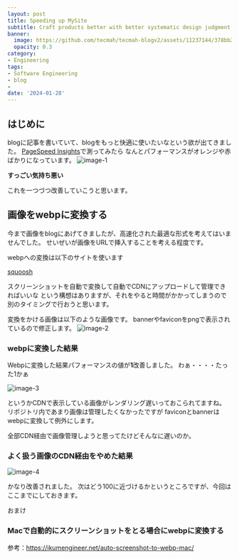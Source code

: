 ```yaml
---
layout: post
title: Speeding up MySite
subtitle: Craft products better with better systematic design judgment
banner:
  image: https://github.com/tecmah/tecmah-blogv2/assets/11237144/378bb28c-0f74-4f83-8bfd-1774beb11852
  opacity: 0.3
category:
- Engineering
tags:
- Software Engineering
- blog
-
date: '2024-01-28'
---
```

## はじめに

blogに記事を書いていて、blogをもっと快適に使いたいなという欲が出てきました。
[PageSpeed Insights](https://pagespeed.web.dev/analysis/https-www-tecmah-com/qa3nmvh66l?form_factor=desktop)で測ってみたら
なんとパフォーマンスがオレンジや赤ばかりになっています。
![image-1](https://cdn.discordapp.com/attachments/1198133923855732756/1199069514273407146/2024-01-23_2.52.59.webp?ex=65c13381&is=65aebe81&hm=9b8d1012d09a2e2c866e772688c534916e9e06f6fdd614a8a001d379ab098d0d&)

**すっごい気持ち悪い**

これを一つづつ改善していこうと思います。

## 画像をwebpに変換する

今まで画像をblogにあげてきましたが、高速化された最適な形式を考えてはいませんでした。
せいぜいが画像をURLで挿入することを考える程度です。

webpへの変換は以下のサイトを使います

[squoosh](https://squoosh.app/)

スクリーンショットを自動で変換して自動でCDNにアップロードして管理できればいいな
という構想はありますが、それをやると時間がかかってしまうので別のタイミングで行おうと思います。

変換をかける画像は以下のような画像です。
bannerやfaviconをpngで表示されているので修正します。
![image-2](https://cdn.discordapp.com/attachments/1198133923855732756/1199071931039760424/2024-01-23_4.22.42.webp?ex=65c135c2&is=65aec0c2&hm=d5ed808bf7fb805c3862936128a10d85f6e6fc8982d805d5cb501c62d1c01517&)

### webpに変換した結果

Webpに変換した結果パフォーマンスの値が**1**改善しました。
わぁ・・・・たった1かぁ

![image-3](https://cdn.discordapp.com/attachments/1198133923855732756/1199077866344808468/2024-01-23_4.45.51.webp?ex=65c13b49&is=65aec649&hm=f0937b976198239ed5228c2e3b926d5964854dba31d468e45d8a5ddca89d5eef&)

というかCDNで表示している画像がレンダリング遅いっておこられてますね。
リポジトリ内であまり画像は管理したくなかったですが
faviconとbannerはwebpに変換して例外にします。

全部CDN経由で画像管理しようと思ってたけどそんなに遅いのか。

### よく扱う画像のCDN経由をやめた結果

![image-4](https://cdn.discordapp.com/attachments/1198133923855732756/1199081350624456817/2024-01-23_4.59.52.webp?ex=65c13e87&is=65aec987&hm=80f9d79fbfb14122d43640c843d942c2edea4108f0d3d831b2e01780bd5e04ce&)

かなり改善されました。
次はどう100に近づけるかというところですが、今回はここまでにしておきます。

おまけ

### Macで自動的にスクリーンショットをとる場合にwebpに変換する

参考：<https://ikumengineer.net/auto-screenshot-to-webp-mac/>
